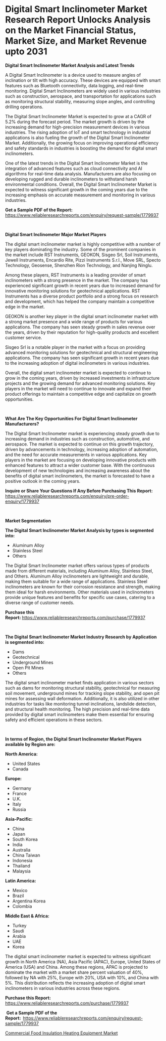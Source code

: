 <p><h1>Digital Smart Inclinometer Market Research Report Unlocks Analysis on the Market Financial Status, Market Size, and Market Revenue upto 2031</h1></p><p><strong>Digital Smart Inclinometer Market Analysis and Latest Trends</strong></p>
<p><p>A Digital Smart Inclinometer is a device used to measure angles of inclination or tilt with high accuracy. These devices are equipped with smart features such as Bluetooth connectivity, data logging, and real-time monitoring. Digital Smart Inclinometers are widely used in various industries such as construction, aerospace, and transportation for applications such as monitoring structural stability, measuring slope angles, and controlling drilling operations.</p><p>The Digital Smart Inclinometer Market is expected to grow at a CAGR of 5.2% during the forecast period. The market growth is driven by the increasing demand for high-precision measurement devices in various industries. The rising adoption of IoT and smart technology in industrial applications is also fueling the growth of the Digital Smart Inclinometer Market. Additionally, the growing focus on improving operational efficiency and safety standards in industries is boosting the demand for digital smart inclinometers.</p><p>One of the latest trends in the Digital Smart Inclinometer Market is the integration of advanced features such as cloud connectivity and AI algorithms for real-time data analysis. Manufacturers are also focusing on developing rugged and durable inclinometers to withstand harsh environmental conditions. Overall, the Digital Smart Inclinometer Market is expected to witness significant growth in the coming years due to the increasing emphasis on accurate measurement and monitoring in various industries.</p></p>
<p><strong>Get a Sample PDF of the Report:&nbsp;</strong> <a href="https://www.reliableresearchreports.com/enquiry/request-sample/1779937">https://www.reliableresearchreports.com/enquiry/request-sample/1779937</a></p>
<p>&nbsp;</p>
<p><strong>Digital Smart Inclinometer Major Market Players</strong></p>
<p><p>The digital smart inclinometer market is highly competitive with a number of key players dominating the industry. Some of the prominent companies in the market include RST Instruments, GEOKON, Sisgeo Srl, Soil Instruments, Jewell Instruments, Encardio Rite, Pizzi Instruments S.r.l., Move SRL, Specto Technology, Geosense, Shenzhen Rion Technology, and Nanjing Ninglu.</p><p>Among these players, RST Instruments is a leading provider of smart inclinometers with a strong presence in the market. The company has experienced significant growth in recent years due to increased demand for innovative monitoring solutions for geotechnical applications. RST Instruments has a diverse product portfolio and a strong focus on research and development, which has helped the company maintain a competitive edge in the market.</p><p>GEOKON is another key player in the digital smart inclinometer market with a strong market presence and a wide range of products for various applications. The company has seen steady growth in sales revenue over the years, driven by their reputation for high-quality products and excellent customer service.</p><p>Sisgeo Srl is a notable player in the market with a focus on providing advanced monitoring solutions for geotechnical and structural engineering applications. The company has seen significant growth in recent years due to the increasing adoption of digital inclinometers in various industries.</p><p>Overall, the digital smart inclinometer market is expected to continue to grow in the coming years, driven by increased investments in infrastructure projects and the growing demand for advanced monitoring solutions. Key players in the market will need to continue to innovate and expand their product offerings to maintain a competitive edge and capitalize on growth opportunities.</p></p>
<p>&nbsp;</p>
<p><strong>What Are The Key Opportunities For Digital Smart Inclinometer Manufacturers?</strong></p>
<p><p>The Digital Smart Inclinometer market is experiencing steady growth due to increasing demand in industries such as construction, automotive, and aerospace. The market is expected to continue on this growth trajectory, driven by advancements in technology, increasing adoption of automation, and the need for accurate measurements in various applications. Key players in the market are focusing on developing innovative products with enhanced features to attract a wider customer base. With the continuous development of new technologies and increasing awareness about the benefits of digital smart inclinometers, the market is forecasted to have a positive outlook in the coming years.</p></p>
<p><strong>Inquire or Share Your Questions If Any Before Purchasing This Report:</strong> <a href="https://www.reliableresearchreports.com/enquiry/pre-order-enquiry/1779937">https://www.reliableresearchreports.com/enquiry/pre-order-enquiry/1779937</a></p>
<p>&nbsp;</p>
<p><strong>Market Segmentation</strong></p>
<p><strong>The Digital Smart Inclinometer Market Analysis by types is segmented into:</strong></p>
<p><ul><li>Aluminum Alloy</li><li>Stainless Steel</li><li>Others</li></ul></p>
<p><p>The Digital Smart Inclinometer market offers various types of products made from different materials, including Aluminum Alloy, Stainless Steel, and Others. Aluminum Alloy inclinometers are lightweight and durable, making them suitable for a wide range of applications. Stainless Steel inclinometers are known for their corrosion resistance and strength, making them ideal for harsh environments. Other materials used in inclinometers provide unique features and benefits for specific use cases, catering to a diverse range of customer needs.</p></p>
<p><strong>Purchase this Report:&nbsp;</strong><a href="https://www.reliableresearchreports.com/purchase/1779937">https://www.reliableresearchreports.com/purchase/1779937</a></p>
<p>&nbsp;</p>
<p><strong>The Digital Smart Inclinometer Market Industry Research by Application is segmented into:</strong></p>
<p><ul><li>Dams</li><li>Geotechnical</li><li>Underground Mines</li><li>Open Pit Mines</li><li>Others</li></ul></p>
<p><p>The digital smart inclinometer market finds application in various sectors such as dams for monitoring structural stability, geotechnical for measuring soil movement, underground mines for tracking slope stability, and open pit mines for assessing wall deformation. Additionally, it is also utilized in other industries for tasks like monitoring tunnel inclinations, landslide detection, and structural health monitoring. The high precision and real-time data provided by digital smart inclinometers make them essential for ensuring safety and efficient operations in these sectors.</p></p>
<p>&nbsp;</p>
<p><strong>In terms of Region, the Digital Smart Inclinometer Market Players available by Region are:</strong></p>
<p>
    <p> <strong> North America: </strong>
        <ul>
            <li>United States</li>
            <li>Canada</li>
        </ul>
        </p> 
    <p> <strong> Europe: </strong>
        <ul>
            <li>Germany</li>
            <li>France</li>
            <li>U.K.</li>
            <li>Italy</li>
            <li>Russia</li>
        </ul>
        </p> 
    <p> <strong> Asia-Pacific: </strong>
        <ul>
            <li>China</li>
            <li>Japan</li>
            <li>South Korea</li>
            <li>India</li>
            <li>Australia</li>
            <li>China Taiwan</li>
            <li>Indonesia</li>
            <li>Thailand</li>
            <li>Malaysia</li>
        </ul>
        </p> 
    <p> <strong> Latin America: </strong>
        <ul>
            <li>Mexico</li>
            <li>Brazil</li>
            <li>Argentina Korea</li>
            <li>Colombia</li>
        </ul>
        </p> 
    <p> <strong> Middle East & Africa: </strong>
        <ul>
            <li>Turkey</li>
            <li>Saudi</li>
            <li>Arabia</li>
            <li>UAE</li>
            <li>Korea</li>
        </ul>
    </p>
    </p>
<p><p>The digital smart inclinometer market is expected to witness significant growth in North America (NA), Asia Pacific (APAC), Europe, United States of America (USA) and China. Among these regions, APAC is projected to dominate the market with a market share percent valuation of 40%, followed by NA with 25%, Europe with 20%, USA with 10%, and China with 5%. This distribution reflects the increasing adoption of digital smart inclinometers in various industries across these regions.</p></p>
<p><strong>Purchase this Report: </strong><a href="https://www.reliableresearchreports.com/purchase/1779937">https://www.reliableresearchreports.com/purchase/1779937</a></p>
<p>&nbsp;<strong>Get a Sample PDF of the Report:&nbsp;&nbsp;</strong><a href="https://www.reliableresearchreports.com/enquiry/request-sample/1779937">https://www.reliableresearchreports.com/enquiry/request-sample/1779937</a></p>
<p><strong></strong></p>
<p><p><a href="https://github.com/suaretopek9/Market-Research-Report-List-1/blob/main/commercial-food-insulation-heating-equipment-market.md">Commercial Food Insulation Heating Equipment Market</a></p></p>